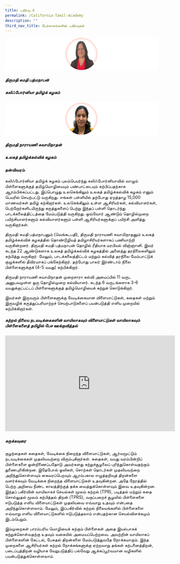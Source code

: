 ```yaml
---
title: பகிர்வு 4
permalink: /California-Tamil-Academy
description: ""
third_nav_title: பேச்சாளர்களின் பகிர்வுகள்
---
```

![](/images/Mrs%20Sumathi.png)
##### **திருமதி சுமதி பத்மநாபன்**
##### கலிஃபோர்னியா தமிழ்க் கழகம்

![](/images/speaker2.png)
##### **திருமதி நாராயணி சுவாமிநாதன்**
##### உலகத் தமிழ்க்கல்விக் கழகம்
#### தன்விவரம்

கலிஃபோர்னியா தமிழ்க் கழகம் புலம்பெயர்ந்து கலிஃபோர்னியாவில் வாழும் பிள்ளைகளுக்குத் தமிழ்மொழியையும் பண்பாட்டையும் கற்பிப்பதற்காக ஆரம்பிக்கப்பட்டது. இப்பொழுது உலகெங்கிலும் உலகத் தமிழ்க்கல்விக் கழகம் எனும் பெயரில் செயற்பட்டு வருகிறது. எங்கள் பள்ளியில் தற்போது ஏறத்தாழ 15,000 மாணவர்கள் தமிழ் கற்கிறார்கள். உலகெங்கிலும் உள்ள ஆசிரியர்கள், கல்வியாளர்கள், பெற்றோர்களிடமிருந்து கருத்துகளைப் பெற்று இந்தப் பள்ளி தொடர்ந்து பாடக்கலைத்திட்டத்தை மேம்படுத்தி வருகிறது. ஒவ்வோர் ஆண்டும் தொழில்முறை பயிற்சியாளர்களும் கல்வியாளர்களும் பள்ளி ஆசிரியர்களுக்குப் பயிற்சி அளித்து வருகிறார்கள்.

திருமதி சுமதி பத்மநாபனும் (வெங்கடபதி), திருமதி நாராயணி சுவாமிநாதனும் உலகத் தமிழ்க்கல்விக் கழகத்தில் தொண்டூழியத் தமிழாசிரியர்களாகப் பணியாற்றி வருகின்றனர்.
திருமதி சுமதி பத்மநாபன் தொழில் ரீதியாக மரபியல் விஞ்ஞானி. இவர் கடந்த 22 ஆண்டுகளாக உலகத் தமிழ்க்கல்விக் கழகத்தில் அனைத்து தரநிலைகளிலும் கற்பித்து வருகிறார். மேலும், பாடக்கலைத்திட்டம் மற்றும் கல்வித் தரநிலை மேம்பாட்டுக் குழுக்களில் தீவிரமாகப் பங்கேற்கிறார். தற்போது பாலர் இரண்டாம் நிலை பிள்ளைகளுக்குக் (4-5 வயது) கற்பிக்கிறார். 

திருமதி நாராயணி சுவாமிநாதன் முறைசாரா கல்வி அமைப்பில் 11 வருட அனுபவமுள்ள ஒரு தொழில்முறை கல்வியாளர். கடந்த 6 வருடங்களாக 3-6 வயதுக்குட்பட்டப் பிள்ளைகளுக்குத் தமிழ்மொழியைக் கற்றுக் கொடுக்கிறார். 

இவர்கள் இருவரும் பிள்ளைகளுக்கு வேடிக்கையான விளையாட்டுகள், கதைகள் மற்றும் இருவழிக் கருத்துப்பரிமாற்றச் செயற்பாடுகளைப் பயன்படுத்தி எளிய முறையில் கற்பிக்கிறார்கள். 


##### **கற்றல் நிலைய நடவடிக்கைகளின் வாயிலாகவும் விளையாட்டுகள் வாயிலாகவும் பிள்ளைகளைத் தமிழில் பேச ஊக்குவித்தல்**

<iframe width="560" height="315" src="https://www.youtube.com/embed/V8R37kkNSMQ?controls=0" title="YouTube video player" frameborder="0" allow="accelerometer; autoplay; clipboard-write; encrypted-media; gyroscope; picture-in-picture" allowfullscreen></iframe>

##### சுருக்கவுரை
குழந்தைகள் கதைகள், வேடிக்கை நிறைந்த விளையாட்டுகள், ஆர்வமூட்டும் நடவடிக்கைகள் முதலியவற்றை  விரும்புகிறார்கள். கதைகள், வயது வரம்பின்றிப் பிள்ளைகளை ஒன்றிணைப்பதோடு அவர்களது சுற்றுச்சூழலைப் புரிந்துகொள்வதற்கும் துணைபுரிகின்றன. இதேபோல் ஒலிகள், சொற்கள் தொடர்கள் முதலியவற்றை அறிந்துகொள்ளவும் கைவரப்பெறவும் ஆரம்பகால எழுத்தறிவுத் திறன்களை வளர்க்கவும் வேடிக்கை நிறைந்த விளையாட்டுகள் உதவுகின்றன. அதே நேரத்தில் பெற்ற அறிவை நீண்ட காலத்திற்குத் தக்க வைத்துக்கொள்ளவும் இவை உதவுகின்றன.  இந்தப் பகிர்வின் வாயிலாகச் செயல்கள் மூலம் கற்றல் (TPR), படித்தல் மற்றும் கதை சொல்லுதல் மூலம் கற்பித்தல் திறன் (TPRS), வகுப்பறைச் சூழலில் பிள்ளைகளை ஈடுபடுத்த எளிய விளையாட்டுகள் முதலியவை எவ்வாறு உதவும் என்பதை அறிந்துகொள்ளலாம். மேலும், இப்பகிர்வில் கற்றல் நிலையங்களில் பிள்ளைகளை எவ்வாறு எளிய விளையாட்டுகளில் ஈடுபடுத்தலாம் என்பதற்கான செயல்விளக்கமும் இடம்பெறும்.

இம்முறைகள் பாரம்பரிய மொழியைக் கற்கும் பிள்ளைகள் அதை இயல்பாகக் கற்றுக்கொள்வதற்கு உதவும் வகையில் அமையப்பெற்றவை. அவற்றின் வாயிலாகப் பிள்ளைகளின் கேட்டல், பேசுதல் திறன்களை மேம்படுத்துவதே  நோக்கமாகும். இந்த முறைகளை ஆசிரியர்கள் கற்றல் நோக்கங்களுக்கு ஏற்றவாறு தங்கள் கற்பனைத்திறன், படைப்புத்திறன் வழியாக வேறுபடுத்திப் பல்வேறு ஆக்கப்பூர்வமான வழிகளில் பயன்படுத்துக்கொள்ளலாம்.